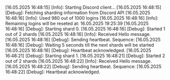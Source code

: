 [16.05.2025 16:48:15] [Info]: Starting Discord client...
[16.05.2025 16:48:15] [Debug]: Fetching sharding information from Discord API
[16.05.2025 16:48:16] [Info]: Used 980 out of 1000 logins
[16.05.2025 16:48:16] [Info]: Remaining logins will be reseted at: 16.05.2025 19:25:39
[16.05.2025 16:48:16] [Debug]: Starting shard 0.
[16.05.2025 16:48:16] [Debug]: Started 1 out of 2 shards
[16.05.2025 16:48:16] [Info]: Received Hello message.
[16.05.2025 16:48:16] [Debug]: Sending heartbeat. Sequence: 
[16.05.2025 16:48:16] [Debug]: Waiting 5 seconds till the next shards will be started
[16.05.2025 16:48:16] [Debug]: Heartbeat acknowledged.
[16.05.2025 16:48:21] [Debug]: Starting shard 1.
[16.05.2025 16:48:21] [Debug]: Started 2 out of 2 shards
[16.05.2025 16:48:22] [Info]: Received Hello message.
[16.05.2025 16:48:22] [Debug]: Sending heartbeat. Sequence: 
[16.05.2025 16:48:22] [Debug]: Heartbeat acknowledged.

